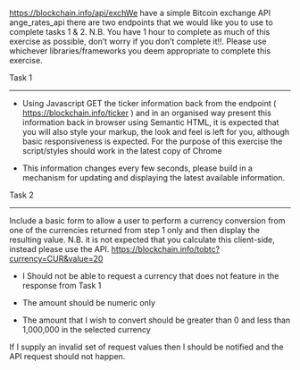 https://blockchain.info/api/exchWe have a simple Bitcoin exchange API ange_rates_api there are two endpoints that we would like you to use to complete tasks 1 & 2. N.B. You have 1 hour to complete as much of this exercise as possible, don’t worry if you don’t complete it!!.  Please use whichever libraries/frameworks you deem appropriate to complete this exercise.


Task 1

------


*  Using Javascript GET the ticker information back from the endpoint ( https://blockchain.info/ticker ) and in an organised way present this information back in browser using Semantic HTML, it is expected that you will also style your markup, the look and feel is left for you, although basic responsiveness is expected.  For the purpose of this exercise the script/styles should work in the latest copy of Chrome

 

*  This information changes every few seconds, please build in a mechanism for updating and displaying the latest available information.


Task 2

------


Include a basic form to allow a user to perform a currency conversion from one of the currencies returned from step 1 only and then display the resulting value.  N.B. it is not expected that you calculate this client-side, instead please use the API.  https://blockchain.info/tobtc?currency=CUR&value=20

 

* I Should not be able to request a currency that does not feature in the response from Task 1

* The amount should be numeric only

* The amount that I wish to convert should be greater than 0 and less than 1,000,000 in the selected currency

 

If I supply an invalid set of request values then I should be notified and the API request should not happen.
